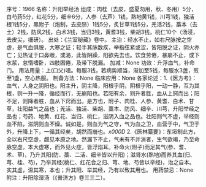 序号：1966
名称：升阳举经汤
组成：肉桂（去皮，盛夏勿用，秋、冬用）5分，白芍药5分，红花5分，细辛6分，人参（去芦）1钱，熟地黄1钱，川芎1钱，独活根1钱5分，黑附子（炮制，去皮脐）1钱5分，炙甘草1钱5分，羌活2钱，藁本（去土）2钱，防风2钱，白术3钱，当归3钱，黄耆3钱，柴胡3钱，桃仁10个（汤浸，去皮尖，细研）。
出处：《兰室秘藏》卷中。
主治：经水不止，如右尺脉按之空虚，是气血俱脱，大寒之证；轻手其脉数疾，举指弦紧或涩，皆阳脱之证，阴火亦亡；见热证于口鼻眼，或渴，此皆阴躁，阳欲先去也。饮食劳倦，暴崩不止，或下水浆，怠惰嗜卧，四肢困倦，及带下脱漏。
加减：None
功效：升浮血气，补命门。
用法用量：上(口父)咀。每服3钱，若病势顺当，渐加至5钱，每服水3盏，煎至1盏，空心热服。
制备方法：None
临床应用：None
各家论述：1.《医方考》：血气，人身之阴阳也。阳主升，阴主降，阳根乎阴，阴根乎阳，一动一静，互为其根，则一升一降，循经而行，无崩陷也。若阳有余，则升者胜，血从上窍而出；阳不足，则降者胜，血从下窍而出。是方也，附子、肉桂、人参、黄耆、白术、甘草，壮阳益气之品也；羌活、独活、柴胡、藁本、防风、细辛、川芎，升阳举经之品也；芍药、地黄、红花、当归、桃仁，滋阴入血之品也。壮阳则气不虚，举经则血不陷，滋阴则血不燥。诚如是，则血为气之守，气为血之卫，血营于中，气卫于外，升降上下，一循其经矣，胡然而崩也。_x000D_
2.《医林纂要》：东垣制此方，全以右尺空虚，觑见本原之地。然漏下不止，气未有不并消者，生气欲竭，乃至命脉空虚。本大虚寒，而外见火症，皆浮焰耳。补命火(附子)而足其气(参、耆、术、草)，乃升其阳(防、藁、二活、细辛皆以升阳)；滋肾水(熟地)而养其血(归、芎、桂、芍)，乃举其经(桃仁、红花合之归、芎、地、芍皆以举经)，治之自本。实其虚，温其寒，本也；升其阳、举其经，乃有以致其用也。
用药禁忌：None
附注：升阳除湿汤（《普济方》卷三三二）。
